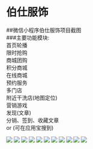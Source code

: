 # 伯仕服饰
##微信小程序伯仕服饰项目截图
<br/>
###主要功能模块:<br/>
  首页轮播<br/>
  限时抢购<br/>
  商城团购<br/>
  积分商城<br/>
  在线商城<br/>
  预约服务<br/>
  多门店<br/>
  附近干洗店(地图定位)<br/>
  营销游戏<br/>
  发现(文章)<br/>
  分销、签到、收藏文章<br/>
  or (可在应用宝搜到)<br/>
  
![](https://github.com/hzlshen/WeChatMall/blob/master/boshi/boshi1.jpg)
![](https://github.com/hzlshen/WeChatMall/blob/master/boshi/boshi2.jpg)
![](https://github.com/hzlshen/WeChatMall/blob/master/boshi/boshi3.jpg)
![](https://github.com/hzlshen/WeChatMall/blob/master/boshi/boshi4.jpg)
![](https://github.com/hzlshen/WeChatMall/blob/master/boshi/boshi5.jpg)
![](https://github.com/hzlshen/WeChatMall/blob/master/boshi/boshi6.png)
![](https://github.com/hzlshen/WeChatMall/blob/master/boshi/boshi7.jpg)
![](https://github.com/hzlshen/WeChatMall/blob/master/boshi/boshi8.png)
![](https://github.com/hzlshen/WeChatMall/blob/master/boshi/boshi9.jpg)
![](https://github.com/hzlshen/WeChatMall/blob/master/boshi/boshi10.jpg)
![](https://github.com/hzlshen/WeChatMall/blob/master/boshi/erwei.jpg)
